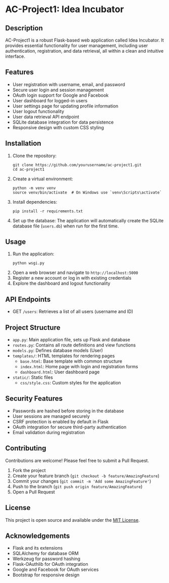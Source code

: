 # AC-Project1: Idea Incubator

## Description
AC-Project1 is a robust Flask-based web application called Idea Incubator. It provides essential functionality for user management, including user authentication, registration, and data retrieval, all within a clean and intuitive interface.

## Features
- User registration with username, email, and password
- Secure user login and session management
- OAuth login support for Google and Facebook
- User dashboard for logged-in users
- User settings page for updating profile information
- User logout functionality
- User data retrieval API endpoint
- SQLite database integration for data persistence
- Responsive design with custom CSS styling

## Installation
1. Clone the repository:
   ```
   git clone https://github.com/yourusername/ac-project1.git
   cd ac-project1
   ```
2. Create a virtual environment:
   ```
   python -m venv venv
   source venv/bin/activate  # On Windows use `venv\Scripts\activate`
   ```
3. Install dependencies:
   ```
   pip install -r requirements.txt
   ```
4. Set up the database:
   The application will automatically create the SQLite database file (`users.db`) when run for the first time.

## Usage
1. Run the application:
   ```
   python wsgi.py
   ```
2. Open a web browser and navigate to `http://localhost:5000`
3. Register a new account or log in with existing credentials
4. Explore the dashboard and logout functionality

## API Endpoints
- GET `/users`: Retrieves a list of all users (username and ID)

## Project Structure
- `app.py`: Main application file, sets up Flask and database
- `routes.py`: Contains all route definitions and view functions
- `models.py`: Defines database models (User)
- `templates/`: HTML templates for rendering pages
  - `base.html`: Base template with common structure
  - `index.html`: Home page with login and registration forms
  - `dashboard.html`: User dashboard page
- `static/`: Static files
  - `css/style.css`: Custom styles for the application

## Security Features
- Passwords are hashed before storing in the database
- User sessions are managed securely
- CSRF protection is enabled by default in Flask
- OAuth integration for secure third-party authentication
- Email validation during registration

## Contributing
Contributions are welcome! Please feel free to submit a Pull Request.

1. Fork the project
2. Create your feature branch (`git checkout -b feature/AmazingFeature`)
3. Commit your changes (`git commit -m 'Add some AmazingFeature'`)
4. Push to the branch (`git push origin feature/AmazingFeature`)
5. Open a Pull Request

## License
This project is open source and available under the [MIT License](LICENSE).

## Acknowledgements
- Flask and its extensions
- SQLAlchemy for database ORM
- Werkzeug for password hashing
- Flask-OAuthlib for OAuth integration
- Google and Facebook for OAuth services
- Bootstrap for responsive design

